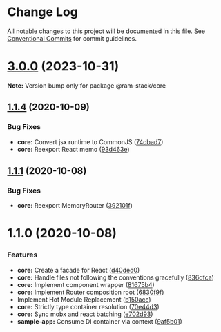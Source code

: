 # Change Log

All notable changes to this project will be documented in this file.
See [Conventional Commits](https://conventionalcommits.org) for commit guidelines.

# [3.0.0](https://github.com/InvictusMB/ram-stack/compare/@ram-stack/core@2.0.0...@ram-stack/core@3.0.0) (2023-10-31)

**Note:** Version bump only for package @ram-stack/core





## [1.1.4](https://github.com/InvictusMB/ram-stack/compare/@ram-stack/core@1.1.3...@ram-stack/core@1.1.4) (2020-10-09)


### Bug Fixes

* **core:** Convert jsx runtime to CommonJS ([74dbad7](https://github.com/InvictusMB/ram-stack/commit/74dbad78e06e747a16fce93df830aa62c6e6b7c9))
* **core:** Reexport React memo ([93d463e](https://github.com/InvictusMB/ram-stack/commit/93d463e5dde1ee9e0fa04fe60dd1b0147ecea9dc))






## [1.1.1](https://github.com/InvictusMB/ram-stack/compare/@ram-stack/core@1.1.0...@ram-stack/core@1.1.1) (2020-10-08)


### Bug Fixes

* **core:** Reexport MemoryRouter ([392101f](https://github.com/InvictusMB/ram-stack/commit/392101fd4fc27407f85a1d7e5ef31117f3d78e6b))





# 1.1.0 (2020-10-08)


### Features

* **core:** Create a facade for React ([d40ded0](https://github.com/InvictusMB/ram-stack/commit/d40ded0f966bc4c603c31c7847a8210680e0b5c8))
* **core:** Handle files not following the conventions gracefully ([836dfca](https://github.com/InvictusMB/ram-stack/commit/836dfca5ebbd5359846ea7278f6775b891edfbdb))
* **core:** Implement component wrapper ([81675b4](https://github.com/InvictusMB/ram-stack/commit/81675b4c1cae6e399955199b7966fd98351db0ff))
* **core:** Implement Router composition root ([6830f9f](https://github.com/InvictusMB/ram-stack/commit/6830f9f612b9c3b82b3be8ad7176e5f1198b37c9))
* Implement Hot Module Replacement ([b150acc](https://github.com/InvictusMB/ram-stack/commit/b150acca15933bd7349be72c7c3a0d8a9d240653))
* **core:** Strictly type container resolution ([70e44d3](https://github.com/InvictusMB/ram-stack/commit/70e44d3cfb25bb50d31cc56713df6553db6bc516))
* **core:** Sync mobx and react batching ([e702d93](https://github.com/InvictusMB/ram-stack/commit/e702d937349187f72a8e79745cbe527b70d27861))
* **sample-app:** Consume DI container via context ([9af5b01](https://github.com/InvictusMB/ram-stack/commit/9af5b014113d48df2d4b5ff788ae139490113978))
